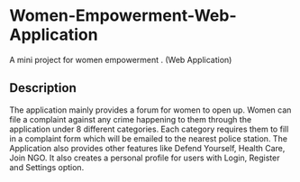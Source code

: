 # Women-Empowerment-Web-Application
A mini project for women empowerment . (Web Application) 
## Description
The application mainly provides a forum for women to open up.
Women can file a complaint against any crime happening to them through the application under 8 different categories.
Each category requires them to fill in a complaint form which will be emailed to the nearest police station.
The Application also provides other features like Defend Yourself, Health Care, Join NGO.
It also creates a personal profile for users with Login, Register and Settings option.
